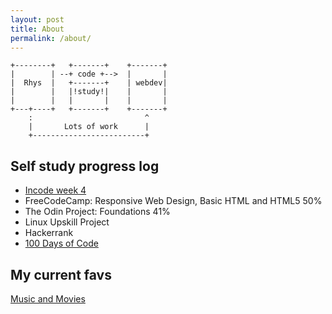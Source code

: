 ```yaml
---
layout: post
title: About
permalink: /about/
---
```


<!-- language: lang-none -->
    +--------+   +-------+    +-------+
    |        | --+ code +-->  |       |
    |  Rhys  |   +-------+    | webdev|
    |        |   |!study!|    |       |
    |        |   |       |    |       |
    +---+----+   +-------+    +-------+
        :                         ^
        |       Lots of work      |
        +-------------------------+
        

## Self study progress log
- [Incode week 4](/tags/#incode)
- FreeCodeCamp: Responsive Web Design, Basic HTML and HTML5 50%
- The Odin Project: Foundations 41%
- Linux Upskill Project
- Hackerrank
- [100 Days of Code](/100daysofcode.html)

## My current favs
[Music and Movies](/currents.html 'currents')
